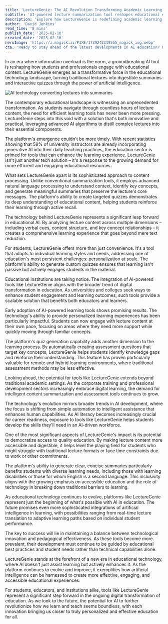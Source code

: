 ```yaml
---
title: 'LectureGenie: The AI Revolution Transforming Academic Learning Through Smart Summarization'
subtitle: 'AI-powered lecture summarization tool reshapes educational experience'
description: 'Explore how LectureGenie is redefining academic learning by converting lectures into easily digestible summaries and quizzes. Understand its role in enhancing personalized education through AI technology.'
author: 'David Jenkins'
read_time: '8 mins'
publish_date: '2025-02-10'
created_date: '2025-02-10'
heroImage: 'https://i.magick.ai/PIXE/1739242319555_magick_img.webp'
cta: 'Ready to stay ahead of the latest developments in AI education? Follow us on LinkedIn for exclusive insights into groundbreaking technologies like LectureGenie and join a community of forward-thinking educators and technologists.'
---
```


In an era where information overload is the norm, a groundbreaking AI tool is reshaping how students and professionals engage with educational content. LectureGenie emerges as a transformative force in the educational technology landscape, turning traditional lectures into digestible summaries and interactive quizzes through the power of artificial intelligence.

![AI technology converting lectures into summaries](https://i.magick.ai/PIXE/1739242319559_magick_img.webp)

The contemporary educational landscape is witnessing an unprecedented transformation. As students navigate through countless hours of lecture content, the need for efficient learning tools has never been more pressing. LectureGenie steps into this void with a solution that's both innovative and practical, leveraging advanced AI algorithms to distill complex lectures into their essential components.

The platform's emergence couldn't be more timely. With recent statistics showing that 58% of university instructors are already incorporating generative AI into their daily teaching practices, the education sector is primed for tools that can enhance the learning experience. LectureGenie isn't just another tech solution – it's a response to the growing demand for more efficient and engaging educational resources.

What sets LectureGenie apart is its sophisticated approach to content processing. Unlike conventional summarization tools, it employs advanced natural language processing to understand context, identify key concepts, and generate meaningful summaries that preserve the lecture's core messages. The platform's ability to create targeted quizzes demonstrates its deep understanding of educational content, helping students reinforce their learning through active recall.

The technology behind LectureGenie represents a significant leap forward in educational AI. By analyzing lecture content across multiple dimensions – including verbal cues, content structure, and key concept relationships – it creates a comprehensive learning experience that goes beyond mere text reduction.

For students, LectureGenie offers more than just convenience. It's a tool that adapts to individual learning styles and needs, addressing one of education's most persistent challenges: personalization at scale. The platform's ability to generate custom quizzes ensures that learning isn't passive but actively engages students in the material.

Educational institutions are taking notice. The integration of AI-powered tools like LectureGenie aligns with the broader trend of digital transformation in education. As universities and colleges seek ways to enhance student engagement and learning outcomes, such tools provide a scalable solution that benefits both educators and learners.

Early adoption of AI-powered learning tools shows promising results. The technology's ability to provide personalized learning experiences has been particularly impactful. Students can now engage with lecture content at their own pace, focusing on areas where they need more support while quickly moving through familiar concepts.

The platform's quiz generation capability adds another dimension to the learning process. By automatically creating assessment questions that target key concepts, LectureGenie helps students identify knowledge gaps and reinforce their understanding. This feature has proven particularly valuable for remote and hybrid learning environments, where traditional assessment methods may be less effective.

Looking ahead, the potential for tools like LectureGenie extends beyond traditional academic settings. As the corporate training and professional development sectors increasingly embrace digital learning, the demand for intelligent content summarization and assessment tools continues to grow.

The technology's evolution mirrors broader trends in AI development, where the focus is shifting from simple automation to intelligent assistance that enhances human capabilities. As AI literacy becomes increasingly crucial for career readiness, exposure to tools like LectureGenie helps students develop the skills they'll need in an AI-driven workforce.

One of the most significant aspects of LectureGenie's impact is its potential to democratize access to quality education. By making lecture content more accessible and digestible, it helps level the playing field for students who might struggle with traditional lecture formats or face time constraints due to work or other commitments.

The platform's ability to generate clear, concise summaries particularly benefits students with diverse learning needs, including those with learning disabilities or those for whom English is a second language. This inclusivity aligns with the growing emphasis on accessible education and the role of technology in breaking down traditional barriers to learning.

As educational technology continues to evolve, platforms like LectureGenie represent just the beginning of what's possible with AI in education. The future promises even more sophisticated integrations of artificial intelligence in learning, with possibilities ranging from real-time lecture translation to adaptive learning paths based on individual student performance.

The key to success will lie in maintaining a balance between technological innovation and pedagogical effectiveness. As these tools become more prevalent, their development must continue to be guided by educational best practices and student needs rather than technical capabilities alone.

LectureGenie stands at the forefront of a new era in educational technology, where AI doesn't just assist learning but actively enhances it. As the platform continues to evolve and improve, it exemplifies how artificial intelligence can be harnessed to create more effective, engaging, and accessible educational experiences.

For students, educators, and institutions alike, tools like LectureGenie represent a significant step forward in the ongoing digital transformation of education. As we look to the future, the potential for AI to further revolutionize how we learn and teach seems boundless, with each innovation bringing us closer to truly personalized and effective education for all.